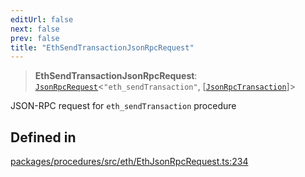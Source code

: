 ```yaml
---
editUrl: false
next: false
prev: false
title: "EthSendTransactionJsonRpcRequest"
---
```


> **EthSendTransactionJsonRpcRequest**: [`JsonRpcRequest`](/reference/tevm/jsonrpc/type-aliases/jsonrpcrequest/)\<`"eth_sendTransaction"`, [[`JsonRpcTransaction`](/reference/tevm/procedures/type-aliases/jsonrpctransaction/)]\>

JSON-RPC request for `eth_sendTransaction` procedure

## Defined in

[packages/procedures/src/eth/EthJsonRpcRequest.ts:234](https://github.com/qbzzt/tevm-monorepo/blob/main/packages/procedures/src/eth/EthJsonRpcRequest.ts#L234)
